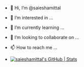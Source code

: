 - 👋 Hi, I’m @saieshamittal
- 👀 I’m interested in ...
- 🌱 I’m currently learning ...
- 💞️ I’m looking to collaborate on ...
- 📫 How to reach me ...

- [![saieshamittal's GitHub | Stats](https://stats.quine.sh/saieshamittal/github?theme=dark)](https://quine.sh?utm_source=widgets&utm_campaign=saieshamittal)

<!---
saieshamittal/saieshamittal is a ✨ special ✨ repository because its `README.md` (this file) appears on your GitHub profile.
You can click the Preview link to take a look at your changes.
--->
